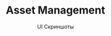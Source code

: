 ---
layout: embed
permalink: apps/bank/architectures/asset-management/ui-screens
lang: ru
page_id: apps-bank-architectures-asset-management-screens

title: Asset Management
subtitle: UI Скриншоты
backUrl: /ru/apps/bank/architectures/asset-management

description: Screens
---